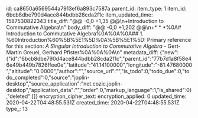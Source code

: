 id: ca8650a6569544a7913ef6a893c7587a
parent_id: 
item_type: 1
item_id: 6bcb8dbe790d4ace844bdbb28cda2f1c
item_updated_time: 1587530822343
title_diff: "@@ -0,0 +1,35 @@\n+Introduction to Commutative Algebra\n"
body_diff: "@@ -0,0 +1,202 @@\n+* * *%0A# Introduction to Commutative Algebra%0A%0A%0A## 1. %60Introduction%60%5B%5E1%5D%0A%5B%5E1%5D: Primary reference for this section: _A Singular Introduction to Commutative Algebra_ - Gert-Martin Greuel, Gerhard Pfister%0A%0A%0A\n"
metadata_diff: {"new":{"id":"6bcb8dbe790d4ace844bdbb28cda2f1c","parent_id":"77b7d1a8f58e46e49b449b7826ffee0e","latitude":"41.14100000","longitude":"-81.47680000","altitude":"0.0000","author":"","source_url":"","is_todo":0,"todo_due":0,"todo_completed":0,"source":"joplin-desktop","source_application":"net.cozic.joplin-desktop","application_data":"","order":0,"markup_language":1,"is_shared":0},"deleted":[]}
encryption_cipher_text: 
encryption_applied: 0
updated_time: 2020-04-22T04:48:55.531Z
created_time: 2020-04-22T04:48:55.531Z
type_: 13